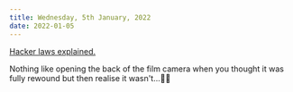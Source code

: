 ```yaml
---
title: Wednesday, 5th January, 2022
date: 2022-01-05
---
```


[Hacker laws explained.](https://github.com/dwmkerr/hacker-laws)

Nothing like opening the back of the film camera when you thought it was fully rewound but then realise it wasn't...🤦‍♂️
